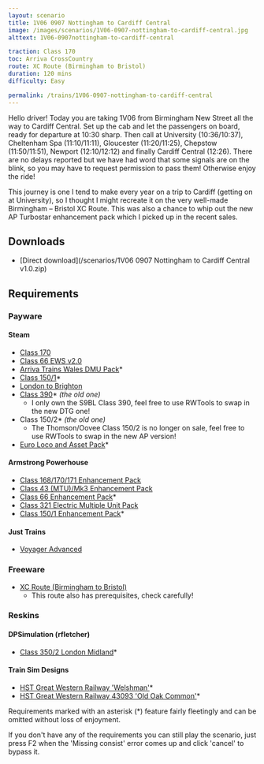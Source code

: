 ```yaml
---
layout: scenario
title: 1V06 0907 Nottingham to Cardiff Central
image: /images/scenarios/1V06-0907-nottingham-to-cardiff-central.jpg
alttext: 1V06-0907nottingham-to-cardiff-central

traction: Class 170
toc: Arriva CrossCountry
route: XC Route (Birmingham to Bristol)
duration: 120 mins
difficulty: Easy

permalink: /trains/1V06-0907-nottingham-to-cardiff-central
---
```


Hello driver! Today you are taking 1V06 from Birmingham New Street all the way to Cardiff Central. Set up the cab and let the passengers on board, ready for departure at 10:30 sharp. Then call at University (10:36/10:37), Cheltenham Spa (11:10/11:11), Gloucester (11:20/11:25), Chepstow (11:50/11:51), Newport (12:10/12:12) and finally Cardiff Central (12:26). There are no delays reported but we have had word that some signals are on the blink, so you may have to request permission to pass them! Otherwise enjoy the ride!

This journey is one I tend to make every year on a trip to Cardiff (getting on at University), so I thought I might recreate it on the very well-made Birmingham – Bristol XC Route. This was also a chance to whip out the new AP Turbostar enhancement pack which I picked up in the recent sales.

## Downloads
* [Direct download](/scenarios/1V06 0907 Nottingham to Cardiff Central v1.0.zip)

## Requirements

### Payware

#### Steam
* [Class 170](http://store.steampowered.com/app/208364)
* [Class 66 EWS v2.0](http://store.steampowered.com/app/222568)
* [Arriva Trains Wales DMU Pack](https://store.steampowered.com/app/376941)*
* [Class 150/1](https://store.steampowered.com/app/448184)*
* [London to Brighton](https://store.steampowered.com/app/208280)
* [Class 390](https://store.steampowered.com/app/208343)* *(the old one)*
    * I only own the S9BL Class 390, feel free to use RWTools to swap in the new DTG one!
* Class 150/2* *(the old one)*
    * The Thomson/Oovee Class 150/2 is no longer on sale, feel free to use RWTools to swap in the new AP version!
* [Euro Loco and Asset Pack](http://store.steampowered.com/app/208300)*


#### Armstrong Powerhouse
* [Class 168/170/171 Enhancement Pack](https://www.armstrongpowerhouse.com/index.php?route=product/product&path=36_89&product_id=185)
* [Class 43 (MTU)/Mk3 Enhancement Pack](https://www.armstrongpowerhouse.com/index.php?route=product/product&path=36_89&product_id=168)
* [Class 66 Enhancement Pack](https://www.armstrongpowerhouse.com/index.php?route=product/product&path=36_89&product_id=173)*
* [Class 321 Electric Multiple Unit Pack](https://www.armstrongpowerhouse.com/index.php?route=product/product&path=45_84&product_id=137)
* [Class 150/1 Enhancement Pack](https://www.armstrongpowerhouse.com/index.php?route=product/product&path=36_89&product_id=175)*

#### Just Trains
* [Voyager Advanced](https://www.justtrains.net/product/voyager-advanced-download)

### Freeware
* [XC Route (Birmingham to Bristol)](xcroute.ml)
    * This route also has prerequisites, check carefully!

### Reskins

#### DPSimulation (rfletcher)
* [Class 350/2 London Midland](https://www.dpsimulation.org.uk/rf72reskins.html#RFEMU)*

#### Train Sim Designs
* [HST Great Western Railway 'Welshman'](http://www.trainsimdesigns.co.uk/reskins/locomotives/hst-great-western-railway-welshman/)*
* [HST Great Western Railway 43093 'Old Oak Common'](http://www.trainsimdesigns.co.uk/reskins/locomotives/hst-great-western-railway-43093-old-oak-common/)*

Requirements marked with an asterisk (*) feature fairly fleetingly and can be omitted without loss of enjoyment. 

If you don't have any of the requirements you can still play the scenario, just press F2 when the 'Missing consist' error comes up and click 'cancel' to bypass it.